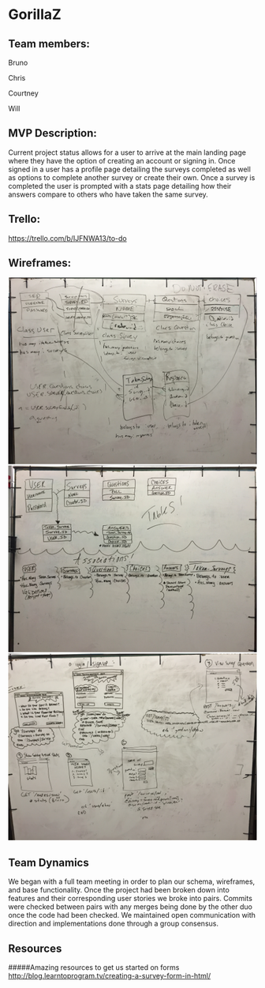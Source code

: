 # GorillaZ
## Team members:
Bruno

Chris

Courtney

Will

## MVP Description:
Current project status allows for a user to arrive at the main landing page where they have the option of creating an account or signing in. Once signed in a user has a profile page detailing the surveys completed as well as options to complete another survey or create their own. Once a survey is completed the user is prompted with a stats page detailing how their answers compare to others who have taken the same survey.

## Trello:
https://trello.com/b/IJFNWA13/to-do

## Wireframes:
![Alt text](1.png)
![Alt text](2.png)
![Alt text](3.png)

## Team Dynamics
We began with a full team meeting in order to plan our schema, wireframes, and base functionality. Once the project had been broken down into features and their corresponding user stories we broke into pairs. Commits were checked between pairs with any merges being done by the other duo once the code had been checked. We maintained open communication with direction and implementations done through a group consensus.

## Resources
#####Amazing resources to get us started on forms
http://blog.learntoprogram.tv/creating-a-survey-form-in-html/
